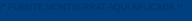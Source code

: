 <!FINANCIAT5 html>
<html lang="es">
<head>
  <meta charset="UTF-8" />
  <meta name="viewport" content="width=device-width, initial-scale=1" /> 
  <title>FINANCIA-T | Asesoría Financiera</title



/* FUENTE MONTSERRAT AQUI APLICADA */
  <link href="https://fonts.googleapis.com/css2?family=Montserrat&display=swap" rel="stylesheet" /> 

 

  <style>
    /* AJUSTE A TODOS LOS DISPOSITIVOS EN GENERAL */
    body, html {
      margin: 0;
      padding: 0;
      height: 100%;
      font-family: 'Montserrat', sans-serif; 
      background-color: #004080;   /* AQUIIIIIIII*/

      color: #003366;
      overflow-x: hidden; /* Evitar que se deforme en forma horizontal */
      line-height: 1.6; /* Mejora la lectura del texto  */
    }

    /* Contenedor principal */
    #main-container {
      min-height: 100vh; /* Asegura que ocupe al menos la altura de la vista */
      display: flex;
      flex-direction: column; /* Organiza los elementos verticalmente */
    }

    header {
      background-color: #003366;
      color: white;
      padding: 15px; /* Ajuste de padding para pantallas pequeñas */
      display: flex;
      flex-direction: column; /* Stack logo and text on small screens */
      align-items: center;
      justify-content: center;
      gap: 10px; /* Reducir el espacio entre elementos */
      text-align: center;
    }

    header img {
      width: 80px; /* Tamaño más pequeño por defecto */
      height: 80px;
      border-radius: 12px;
    }

    h1 {
      margin: 0;
      font-size: 2em; /* Tamaño de fuente adaptable */
    }

    header p {
      margin: 5px 0 0;
      font-size: 1em; /* Tamaño de fuente adaptable */
    }

    .main-content-section {
      padding: 20px; /* Ajuste de padding */
      max-width: 1000px;
      margin: 20px auto; /* Margen superior y centrado */
      background-color: #ffffff;
      box-shadow: 0 0 10px rgba(0, 0, 0, 0.1);
      border-radius: 10px;
      flex-grow: 1; /* Permite que la sección crezca y ocupe espacio disponible */
    }

    h2, h3 {
      color: #003366;
      margin-top: 25px; /* Ajuste de margen superior */
      font-size: 1.5em; /* Tamaño de fuente adaptable */
    }
    h3 {
      font-size: 1.2em; /* H3 un poco más pequeño */
    }

    ul {
      padding-left: 20px;
      margin-bottom: 15px; /* Espacio debajo de las listas */
    }

    .contacto {
      background-color: #e0ecff;
      padding: 15px; /* Ajuste de padding */
      margin-top: 25px;
      border-radius: 10px;
      line-height: 1.5; /* Ajuste de línea */
      font-size: 0.95em; /* Ligeramente más pequeño */
    }

    .contacto p {
      margin: 5px 0;
    }

    .contacto a {
      word-break: break-all; /* Rompe la palabra si es demasiado larga para la pantalla */
    }

    .boton-principal {
      display: block;
      width: 90%; /* Ancho adaptable */
      max-width: 400px; /* Máximo ancho para no estirarse demasiado en pantallas grandes */
      margin: 30px auto 20px;
      padding: 12px 20px; /* Ajuste de padding */
      text-align: center;
      background-color: #0059b3;
      color: white;
      font-weight: bold;
      border-radius: 8px;
      text-decoration: none;
      transition: background-color 0.3s;
      cursor: pointer;
      font-size: 1.1em; /* Tamaño de fuente adaptable */
      border: none; /* Asegurar que no tenga borde */
    }

    .boton-principal:hover {
      background-color: #004080;
    }

    .galeria {
      margin-top: 30px;
      display: flex;
      flex-direction: column; /* Columna por defecto para móviles */
      justify-content: center;
      align-items: center; /* Centrar imágenes en columna */
      gap: 15px; /* Espacio entre imágenes */
    }

    .galeria img {
      width: 100%; /* Las imágenes ocupan todo el ancho disponible */
      max-width: 460px; /* Máximo ancho original */
      height: auto; /* Mantener la proporción */
      border-radius: 10px;
      box-shadow: 0 0 8px rgba(0, 0, 0, 0.2);
    }

    /* --- Estilos de la aplicación interna (Login/Registro/Navegación) --- */

    nav {
      background-color: #003366;
      display: flex;
      flex-wrap: wrap; /* Permite que los elementos se envuelvan */
      justify-content: center;
      gap: 1rem; /* Espacio entre los elementos de navegación */
      padding: 1rem 0.5rem; /* Ajuste de padding */
      font-weight: 700;
      color: white;
      cursor: pointer;
      user-select: none;
      box-shadow: 0 3px 6px rgba(0,0,0,0.3);
      position: sticky;
      top: 0;
      z-index: 10;
    }
    nav span {
      padding: 0.5rem 0.8rem; /* Aumentar área de clic */
      transition: color 0.3s;
    }
    nav span:hover {
      color: #a6c8ff;
    }

    #app-container {
      min-height: calc(100vh - 80px); /* Ajustar altura para dejar espacio al footer y header */
      background: #f4f9ff;
      padding: 2rem 1rem 4rem 1rem; /* Más padding abajo para el footer */
      max-width: 900px;
      margin: 20px auto; /* Centrar y dar margen */
      border-radius: 12px;
      box-shadow: 0 0 20px rgba(0,64,128,0.15);
      color: #003366;
      flex-grow: 1;
    }

    .app-section {
      display: none;
      animation: fadeIn 0.5s ease forwards;
    }
    .app-section.active {
      display: block;
    }

    .app-section h2, .app-section h3 {
      color: #00264d;
      margin-bottom: 1rem;
    }
    .app-section p {
      line-height: 1.6;
      margin-bottom: 1rem;
      font-size: 1rem;
    }

    .service {
      background: #e6f0ff;
      border-radius: 12px;
      padding: 1.5rem;
      margin-bottom: 2rem;
      box-shadow: 0 3px 10px rgba(0,64,128,0.1);
      border: 1px solid #a6c8ff;
      text-align: center; /* Centrar contenido de servicio */
    }
    .service img {
      max-width: 180px; /* Reducir tamaño de imagen de servicio */
      height: auto;
      border-radius: 10px;
      margin: 0 auto 1rem auto; /* Centrar imagen */
      box-shadow: 0 0 10px rgba(0,64,128,0.2);
      display: block;
    }
    .service button {
      background-color: #004080;
      color: white;
      border: none;
      padding: 10px 20px; /* Ajuste de padding */
      border-radius: 8px;
      font-weight: 600;
      cursor: pointer;
      transition: background-color 0.3s ease;
      width: auto; /* Que el botón no ocupe todo el ancho */
    }
    .service button:hover {
      background-color: #00264d;
    }

    /* LOGIN & REGISTRO */
    .login-register-container {
      background: white;
      max-width: 360px;
      margin: 4rem auto; /* Ajuste de margen */
      padding: 2rem 1.5rem; /* Ajuste de padding */
      border-radius: 14px;
      box-shadow: 0 0 25px rgba(0,64,128,0.3);
      color: #004080;
      text-align: center;
      position: relative;
    }
    .login-register-container h2 {
      margin-bottom: 1.5rem;
      color: #003366;
    }
    .login-register-container input {
      width: calc(100% - 24px); /* Ajuste para padding */
      padding: 12px;
      margin-bottom: 1rem; /* Reducir margen */
      border: 2px solid #004080;
      border-radius: 8px;
      font-size: 1rem;
      color: #003366;
    }
    .login-register-container input::placeholder {
      color: #7a9bd1;
    }
    .login-register-container button {
      width: 100%; /* Que el botón ocupe todo el ancho */
      font-size: 1.1rem;
      margin-top: 0.5rem;
      padding: 12px; /* Ajuste de padding */
      background-color: #004080; /* Asegurar color */
      color: white; /* Asegurar color */
      border: none; /* Asegurar que no tenga borde */
      border-radius: 8px; /* Asegurar borde redondeado */
      cursor: pointer;
    }
    .login-register-container p {
      margin-top: 0.8rem; /* Reducir margen */
      font-size: 0.9em; /* Ligeramente más pequeño */
      color: #004080;
    }
    .login-register-container a {
      color: #004080;
      font-weight: 700;
      cursor: pointer;
      text-decoration: none;
    }
    .login-register-container a:hover {
      color: #00264d;
      text-decoration: underline;
    }

    /* REDES SOCIALES ICONOS (RIGHT SIDE) */
    .social-icons {
      position: fixed;
      top: 50%;
      right: 0;
      transform: translateY(-50%);
      display: flex;
      flex-direction: column;
      gap: 8px; /* Reducir espacio entre iconos */
      z-index: 15;
    }
    .social-icons a {
      background-color: #004080;
      width: 40px; /* Tamaño de icono más pequeño */
      height: 40px;
      border-radius: 50%;
      display: flex;
      justify-content: center;
      align-items: center;
      color: white;
      text-decoration: none;
      transition: background-color 0.3s ease;
      box-shadow: 0 2px 5px rgba(0,0,0,0.2); /* Sutil sombra */
    }
    .social-icons a:hover {
      background-color: #00264d;
    }
    .social-icons img {
      width: 18px; /* Tamaño de imagen de icono */
      height: 18px;
      pointer-events: none;
      user-select: none;
    }

    /* FOOTER */
    footer {
      text-align: center;
      padding: 1rem 15px; /* Padding adaptable */
      background-color: #003366; /* Color de footer consistente */
      color: white; /* Color de texto consistente */
      font-size: 0.85em; /* Fuente más pequeña */
      box-shadow: 0 -3px 6px rgba(0,0,0,0.2);
      margin-top: auto; /* Empuja el footer al final si hay espacio */
    }

    /* --- Modal Styles --- */
    .modal {
        display: none;
        position: fixed;
        z-index: 999; /* Mayor z-index para estar por encima de todo */
        left: 0;
        top: 0;
        width: 100%;
        height: 100%;
        overflow: auto;
        background-color: rgba(0,0,0,0.6); /* Fondo más oscuro para el modal */
        padding-top: 20px; /* Reducir padding superior */
    }

    .modal-content {
        background-color: #fefefe;
        margin: 2% auto; /* Margen superior y centrado */
        padding: 20px;
        border: 1px solid #888;
        width: 90%; /* Más ancho en móviles */
        max-width: 700px; /* Máximo ancho en desktop */
        border-radius: 10px;
        box-shadow: 0 4px 8px 0 rgba(0,0,0,0.2), 0 6px 20px 0 rgba(0,0,0,0.19);
        position: relative;
    }

    .close {
        color: #aaa;
        float: right;
        font-size: 28px;
        font-weight: bold;
    }

    .close:hover,
    .close:focus {
        color: black;
        text-decoration: none;
        cursor: pointer;
    }

    #openModal {
        position: fixed;
        bottom: 20px; /* Más cerca del borde inferior */
        right: 20px;
        z-index: 100;
        background-color:#0059b3;
        color:white;
        padding:10px 15px;
        border-radius:5px;
        border:none;
        cursor:pointer;
        font-size: 0.9em; /* Tamaño de fuente más pequeño */
        box-shadow: 0 2px 5px rgba(0,0,0,0.3);
    }

    /* ANIMATION */
    @keyframes fadeIn {
      from {opacity: 0;}
      to {opacity: 1;}
    }

    /* --- Media Queries para Responsividad --- */

    /* Tablets y Laptops pequeñas (mayor que 480px, hasta 768px) */
    @media (min-width: 481px) and (max-width: 768px) {
      header {
        flex-direction: row; /* Logo y texto en línea */
        gap: 20px;
      }
      header img {
        width: 90px;
        height: 90px;
      }
      h1 {
        font-size: 2.2em;
      }
      header p {
        font-size: 1.05em;
      }

      .main-content-section {
        padding: 25px;
        margin-top: 25px;
      }

      .galeria {
        flex-direction: row; /* Dos columnas en tablets */
        flex-wrap: wrap;
        justify-content: space-around; /* Espacio entre imágenes */
      }
      .galeria img {
        width: 48%; /* Dos imágenes por fila */
        max-width: none; /* Desactivar max-width para esta vista */
      }

      .login-register-container {
        max-width: 400px;
        padding: 2.5rem 2rem;
      }
      .login-register-container input {
        width: calc(100% - 24px);
      }

      .social-icons {
        gap: 12px;
      }
      .social-icons a {
        width: 45px;
        height: 45px;
      }
      .social-icons img {
        width: 20px;
        height: 20px;
      }
    }

    /* Desktops y Laptops grandes (mayor que 768px) */
    @media (min-width: 769px) {
      header {
        flex-direction: row;
        gap: 30px;
        padding: 20px;
      }
      header img {
        width: 100px;
        height: 100px;
      }
      h1 {
        font-size: 2.5em;
      }
      header p {
        font-size: 1.1em;
      }

      .main-content-section {
        padding: 30px;
        margin-top: 30px;
      }

      h2 {
        font-size: 1.8em;
      }
      h3 {
        font-size: 1.4em;
      }

      .galeria {
        flex-direction: row; /* Volver a fila para desktops */
        flex-wrap: nowrap; /* No wrapping, mantener en una fila */
        gap: 20px;
      }
      .galeria img {
        width: auto; /* Dejar que el tamaño original mande */
        max-width: 460px; /* Máximo ancho original */
      }

      .login-register-container {
        max-width: 450px;
        padding: 3rem 2.5rem;
      }
      .login-register-container input {
        width: calc(100% - 24px);
      }

      .social-icons {
        gap: 15px;
      }
      .social-icons a {
        width: 48px;
        height: 48px;
      }
      .social-icons img {
        width: 22px;
        height: 22px;
      }
    }

    /* Orientación Horizontal (Landscape) para dispositivos móviles */
    @media screen and (max-height: 500px) and (orientation: landscape) {
        body {
            font-size: 0.9em; /* Reduce el tamaño general del texto */
        }
        header {
            padding: 10px;
            gap: 5px;
        }
        header img {
            width: 60px;
            height: 60px;
        }
        h1 {
            font-size: 1.5em;
        }
        header p {
            font-size: 0.8em;
        }
        .main-content-section, #app-container {
            padding: 15px;
            margin: 10px auto;
        }
        .boton-principal, .login-register-container button {
            padding: 10px 15px;
            font-size: 0.9em;
        }
        .galeria {
            flex-direction: row;
            flex-wrap: wrap;
            gap: 10px;
        }
        .galeria img {
            width: 45%;
        }
        .service {
            padding: 1rem;
            margin-bottom: 1.5rem;
        }
        .service img {
            max-width: 120px;
        }
        .social-icons {
            flex-direction: row;
            position: static;
            transform: none;
            justify-content: center;
            padding: 10px;
        }
        #openModal {
            bottom: 10px;
            right: 10px;
            padding: 8px 12px;
            font-size: 0.8em;
        }
        .modal-content {
            margin: 1% auto;
            width: 95%;
            padding: 15px;
            font-size: 0.9em;
        }
    }
  </style>
</head>
<body>

  <div id="main-container"></div>

  <script>
    let isLoggedIn = false;

    // Función para renderizar la página principal de "Quiénes Somos"
    function renderMainPage() {
      document.getElementById("main-container").innerHTML = `
        <header>
          <img src="https://encrypted-tbn0.gstatic.com/images?q=tbn:ANd9GcS62frppnqrlpvjLNI898PbtswucibZR_-Kuw&s" alt="Logo Financia-T" />
          <div>
            <h1>FINANCIA-T</h1>
            <p>Expertos en Asesoramiento Financiero</p>
          </div>
        </header>

        <section class="main-content-section">
          <h2>¿Quiénes Somos?</h2>
          <p>
            FINANCIA-T es una empresa dedicada a brindar asesoría y gestión a las
            diferentes oportunidades financieras con las que cuentan los
            derechohabientes, en materia de seguridad social, sector inmobiliario y
            financiero.
          </p>

          <h2>Misión</h2>
          <p>
            Impulsar los sueños de nuestros clientes, a través de soluciones que les
            permitan financiarse para hacer realidad sus proyectos a corto y mediano
            plazo.
          </p>

          <h2>Visión</h2>
          <p>
            Contribuir a la economía de derechohabientes a nivel nacional, siendo
            empresa líder en la asesoría y gestión de soluciones financieras para el
            trabajador, y ser la alternativa número uno para resolver las
            problemáticas en su vida laboral.
          </p>

          <h2>Servicios Financieros</h2>
          <ul>
            <li>Retiros Totales</li>
            <li>Ayudas por Desempleo</li>
            <li>Pensiones (Modalidad 40)</li>
            <li>Recuperación del saldo de la subcuenta de vivienda</li>
            <li>Crédito Mejoravit / Crédito Mejorasi</li>
          </ul>

          <div class="contacto">
            <h2>Contáctanos</h2>
            <p><strong>Nombre:</strong> Karina Sosa</p>
            <p><strong>Correo:</strong> karina.sosa@finaanciat.com</p>
            <p><strong>Teléfono de Oficina:</strong> 5590559049</p>
            <p><strong>WhatsApp:</strong> 5645553067</p>
            <p>
              <strong>Facebook:</strong>
              <a href="https://n9.cl/financiat1" target="_blank"
                >https://n9.cl/financiat1</a
              >
            </p>
            <p>
              <strong>TikTok:</strong>
              <a href="https://tiktok.com/@financiat4" target="_blank"
                >tiktok.com/@financiat4</a
              >
            </p>
          </div>

          <button class="boton-principal" onclick="renderLogin()">Iniciar Sesión o Registro</button>

          <div class="galeria">
             <img src="https://scontent.fmex11-3.fna.fbcdn.net/v/t39.30808-6/495300403_1010645387940981_2274864196300540329_n.jpg?stp=dst-jpg_p526x296_tt6&_nc_cat=104&ccb=1-7&_nc_sid=127cfc&_nc_ohc=prqSAKhPvzYQ7kNvwEkYlJD&_nc_oc=Adm011eGajQoNbR1exZm_bPIUUl2beCfCJMQFoSQhkCbs1j7WCDzdHcMNDYpxIcJDpsayr6WhardV4ZXjC0G4Hnh&_nc_zt=23&_nc_ht=scontent.fmex11-3.fna&_nc_gid=qosASZsBzsB39R6jQe6obQ&oh=00_AfKxofpIAyRZUND3MWY_0HFOGFAUeA4HJ20dt94f7nJ02g&oe=6845AAEC" alt="Foto 1 Financia-T" />
            <img src="https://scontent.fmex11-1.fna.fbcdn.net/v/t39.30808-6/500768145_1132161568945579_3359912226161928656_n.jpg?stp=dst-jpg_p526x296_tt6&_nc_cat=103&ccb=17&_nc_sid=127cfc&_nc_ohc=inFRsd-iQQ4Q7kNvwFEVQkp&_nc_oc=AdkU2cuDLIbMN3CKNtwkb4_LZ7NYx4k-7FBnaAWiBL7Cu5QEvBdqMcYGkHYTcBuGMRob8Fu13M_xBq_iTiQj5Keb&_nc_zt=23&_nc_ht=scontent.fmex11-1.fna&_nc_gid=VdwHwBSeznI99oi9VpWZWA&oh=00_AfJBJcWy2D5n79277f1Ph0Sly38csf0iYRB-HLYO9sCAnw&oe=68457B3C"alt="Foto 2 Financia-T" />
          </div>
        </section>

        <footer>
          &copy; 2025 FINANCIA-T. Todos los derechos reservados.
        </footer>
    }

    function renderLogin() {
      document.getElementById("main-container").innerHTML = `
        <div class="login-register-container">
          <h2>Iniciar Sesión</h2>
          <input type="text" id="loginUser" placeholder="Usuario" autocomplete="username" />
          <input type="password" id="loginPass" placeholder="Contraseña" autocomplete="current-password" />
          <button onclick="login()">Ingresar</button>
          <p>¿No tienes cuenta? <a onclick="renderRegister()">Regístrate</a></p>
          <p><a onclick="renderMainPage()">Volver a la página principal</a></p> </div>
        <div class="social-icons">
          <a href="https://www.facebook.com/people/FinanciaT/100069865874839/" target="_blank" title="Facebook"><img src="https://img.icons8.com/ios-filled/50/ffffff/facebook--v1.png" alt="Facebook"></a>
          <a href="https://www.tiktok.com/@financiat4" target="_blank" title="TikTok"><img src="https://img.icons8.com/ios-filled/50/ffffff/tiktok.png" alt="TikTok"></a>
        </div>
      `;
    }

    function renderRegister() {
      document.getElementById("main-container").innerHTML = `
        <div class="login-register-container">
          <h2>Registro</h2>
          <input type="text" id="regUser" placeholder="Nombre de usuario" autocomplete="username" />
          <input type="email" id="regEmail" placeholder="Correo electrónico (solo @gmail.com)" autocomplete="email" />
          <input type="password" id="regPass" placeholder="Contraseña" autocomplete="new-password" />
          <button onclick="register()">Registrarse</button>
          <p>¿Ya tienes cuenta? <a onclick="renderLogin()">Inicia sesión</a></p>
          <p><a onclick="renderMainPage()">Volver a la página principal</a></p> </div>
        <div class="social-icons">
          <a href="https://www.facebook.com/people/FinanciaT/100069865874839/" target="_blank" title="Facebook"><img src="https://img.icons8.com/ios-filled/50/ffffff/facebook--v1.png" alt="Facebook"></a>
          <a href="https://www.tiktok.com/@financiat4" target="_blank" title="TikTok"><img src="https://img.icons8.com/ios-filled/50/ffffff/tiktok.png" alt="TikTok"></a>
        </div>
      `;
    }

    function renderApp() {
      document.getElementById("main-container").innerHTML = `
        <nav>
          <span onclick="showSection('inicio')">Inicio</span>
          <span onclick="showSection('conocenos')">Conócenos</span>
          <span onclick="showSection('servicios')">Servicios</span>
          <span onclick="showSection('contacto')">Contacto</span>
          <span style="margin-left:auto; cursor:pointer;" onclick="logout()" title="Cerrar sesión">Salir</span>
        </nav>
        <div id="app-container"> <section id="inicio" class="app-section active">
            <h2>Bienvenidos a FINANCIA-T</h2>
            <p>Empresa dedicada a brindar asesoría y gestión a las diferentes oportunidades financieras con las que cuentan los Derechohabientes, en materia de seguridad social, sector inmobiliario y financiero.</p>
            <img src="https://scontent.fmex15-1.fna.fbcdn.net/v/t39.30808-6/308738693_405836048410113_5235564790691032839_n.jpg _nc_cat=110&ccb=17&_nc_sid=6ee11a&_nc_eui2=AeE_ur4TUltGY4cEwA7MeEKX_CBbNy8wrQ_8IFs3LzCtDy_Mv7TXHGHvkg9Gb4L4QEKryXmBr3lcfw440r9qT1kw&_nc_ohc=Tc2QeepSFjsQ7kNvwHBBhrM&_nc_oc=Admtlyx314NX6GZ9ORDWszko_jgrq-ON1KZOc3U16EGyAhrZg0l6-7fSc7E_wEXksEKTz22hdzpH5_Ibzy7Da0zo&_nc_zt=23&_nc_ht=scontent.fmex15-1.fna&_nc_gid=VDNq2KnU8ubxbeRMTy_yLg&oh=00_AfL4hu4bkPvk52z9wC0tOdMpnmOHLNxYEGUmNrK-eoCBGg&oe=684190D9"  alt="Finanzas" style="width:100%; border-radius: 14px; margin-bottom:1.5rem;"/>
          </section>
          <section id="conocenos" class="app-section">
            <h2>¿Quiénes somos?</h2>
            <p>FINANCIA-T</p>
            <p>Empresa dedicada a brindar asesoría y gestión a las diferentes oportunidades financieras con las que cuentan los Derechohabientes, en materia de seguridad social, sector inmobiliario y financiero.</p>

            <p>MISIÓN</p>
            <p>Impulsamos los sueños de nuestros clientes, a través de soluciones que les permiten financiarse para hacer realidad sus proyectos a corto y mediano plazo.</p>

            <p>VISIÓN</p>
            <p>Contribuir a la economía de derechohabientes a nivel nacional, siendo empresa líder en la asesoría y gestión de soluciones financieras para el trabajador. Así como ser la alternativa número uno para dar solución a las diferentes problemáticas que se les presenten en su vida laboral.</p>
            <img src="https://scontent.fmex15-1.fna.fbcdn.net/v/t39.30808-6/482235092_970588201946700_872621995359312906_n.jpg?_nc_cat=110&ccb=1-7&_nc_sid=127cfc&_nc_eui2=AeEN711yj9wEyfehzGnCm4F7QhhqW7AubhBCGGpbsC5uEFxULeU4-06UKPk-xHgBLax2NgouDu7bBU0fDjkWuNVr&_nc_ohc=8oqSca62LCkQ7kNvwGBMb4_&_nc_oc=Adlb1kF_LWPL6tbuv9Zt6bOeEP_MeN2QAgGFcZ1Tlh9UL4oCCPt5p827k349YxQNo_YVOq7QM4pw-Av6ZxhIUOie&_nc_zt=23&_nc_ht=scontent.fmex15-1.fna&_nc_gid=Av7ZDBOOqC-Ikni52oVFAQ&oh=00_AfKgVmmLAhQ9hjsVZkQIroMD0rIqkX2Bx1Hh6DfNkMvvQw&oe=6841BA1D" alt="Equipo" style="width:100%; border-radius: 14px; margin-top:1rem;"/>
          </section>
          <section id="servicios" class="app-section">
            <h2>Nuestros Servicios</h2>

            <div class="service">
              <h3>INFONAVIT</h3>
              <img src="https://encrypted-tbn0.gstatic.com/images?q=tbn:ANd9GcSd5YcNIF9Xt4zNYubiEBwc2bujpHoo-PRPNQ&s">
              <p>RECUPERACIÓN DEL SALDO DE LA SUBCUENTA DE VIVIENDA</p>
              <p>CRÉDITO MEJORAVIT /CRÉDITO MEJORASI</p>


<form action="https://formspree.io/f/xqabapgr" method="POST">
 <p> <input type="text" name="nombre" placeholder="NOMBRE COMPLETO"></p>
  <p><input type="email" name="email" placeholder="CORREO ELECTRONICO"></p>
  <p><textarea name="mensaje" placeholder="Gracias por escogernos"></textarea></p>
  <p><button type="submit">Contratar Servicio INFONAVIT</button></p>
</form>





              
            </div>

            <div class="service">
              <h3>IMSS</h3>
              <img src="https://www.ler.uam.mx/ServiciosMedicosUAML/wp-content/uploads/2023/10/imssVerde.jpg" alt="IMSS">
              <p> PENSIONES (MODALIDAD 40) </p>

<form action="https://formspree.io/f/xgvyvanz" method="POST">
 <p> <input type="text" name="nombre" placeholder="NOMBRE COMPLETO"></p>
  <p><input type="email" name="email" placeholder="CORREO ELECTRONICO"></p>
  <p><textarea name="mensaje" placeholder="Gracias por escogernos"></textarea></p>
  <p><button type="submit">Contratar Servicio IMSS</button></p>
</form>

                </div>

            <div class="service">
              <h3>AFORE</h3>
              <img src="https://play-lh.googleusercontent.com/jw1dW1mZqZOdwfslRmVEtAHVMui4Po_DzkA_NcyMnVbg4z9jNgtcVe-dgfbdX5QpQKQ" alt="AFORE">
              <p>RETIROS TOTALES</p>
              <p>AYUDAS POR DESEMPLEO</p>
              <form action="https://formspree.io/f/movwveye" method="POST">
 <p> <input type="text" name="nombre" placeholder="NOMBRE COMPLETO"></p>
  <p><input type="email" name="email" placeholder="CORREO ELECTRONICO"></p>
  <p><textarea name="mensaje" placeholder="Gracias por escogernos"></textarea></p>
  <p><button type="submit">Contratar Servicio AFORE</button></p>
</form>            </div>
          </section>
          <section id="contacto" class="app-section">



            <h2>Contacto</h2>
            <p>¿Tienes dudas o quieres más información? Escríbenos y con gusto te atenderemos.</p>
          

<form action="https://formspree.io/f/myzjzedk" method="POST">
 <p> <input type="text" name="nombre" placeholder="NOMBRE COMPLETO"></p>
  <p><input type="email" name="email" placeholder="CORREO ELECTRONICO"></p>
  <p><textarea name="mensaje" placeholder="Escribe tu mensaje y dudas, estamos para atenderte!"></textarea></p>
  <p><button type="submit">Enviar</button></p>
</form>

            <p>Cotización</p>
            <p>Teléfono de oficina: 5590559049</p>
            <p>What´s App: 5645553067</p>
            <p>GMAIL. karina.sosa@finaanciat.com</p>
            </form>
          </section>
        </div>
        <div class="social-icons">
          <a href="https://www.facebook.com/people/FinanciaT/100069865874839/" target="_blank" title="Facebook"><img src="https://img.icons8.com/ios-filled/50/ffffff/facebook--v1.png" alt="Facebook"></a>
          <a href="https://www.tiktok.com/@financiat4" target="_blank" title="TikTok"><img src="https://img.icons8.com/ios-filled/50/ffffff/tiktok.png" alt="TikTok"></a>
        </div>

        <button id="openModal">Abrir Aviso de privacidad</button>

        <div id="modal" class="modal">
          <div class="modal-content">
            <span class="close">&times;</span>
            <footer>Aviso de privacidad | FINANCIA-T</footer>
            <p><strong>Aviso de Privacidad – FinanciaT</strong></p>
            <p>En FinanciaT, la protección de tus datos personales es prioritaria. Este Aviso de Privacidad tiene como propósito informarte sobre cómo recopilamos, usamos, almacenamos y protegemos tu información personal, de acuerdo con la legislación vigente y las mejores prácticas internacionales en comercio digital. 
Aviso de Privacidad</p>

<p>En cumplimiento con la Ley Federal de Protección de Datos Personales en Posesión de los Particulares, FINANCIA-T con domicilio en Calle Campeche, Bo De Dolores Temascalapa C.P 55980(Calle Campeche, Bo De Dolores Temascalapa C.P 55980), es responsable del tratamiento de sus datos personales.</p>

Los datos personales que recabamos serán utilizados para las siguientes finalidades:</p>
<li>Proveer los productos y servicios requeridos por usted.
<li>Informar sobre cambios o nuevos productos o servicios.
<li>Dar cumplimiento a obligaciones contraídas con nuestros clientes.
<li>Evaluar la calidad del servicio.</li>

<p><strong>Derechos ARCO (Acceso, Rectificación, Cancelación y Oposición)</strong></p>
<p>Usted tiene el derecho de acceder, rectificar y cancelar sus datos personales, así como de oponerse al tratamiento de los mismos. Para ejercer estos derechos, puede enviar una solicitud al correo financiateasesorias@gmail.com</p>

<p>Este aviso de privacidad puede ser modificado por FINANCIA-T, dichas modificaciones serán oportunamente informadas a través de nuestra página web.</p>

<p>Derechos ARCO

En cumplimiento con la Ley Federal de Protección de Datos Personales en Posesión de los Particulares, los titulares de datos personales pueden ejercer en todo momento los derechos de:</p>

<li>Acceso:Conocer qué datos personales tenemos y el uso que les damos.</li>
<li>Rectificación: Solicitar la corrección de sus datos personales si están incompletos, inexactos o desactualizados.</li>
<li>Cancelación: Solicitar la eliminación de sus datos cuando considere que no están siendo tratados conforme a los principios y obligaciones legales.</li>
<li>Oposición: Oponerse al uso de sus datos personales para fines específicos.</li>

Para ejercer cualquiera de estos derechos, debe enviar una solicitud al correo [correo electrónico] con copia de su identificación oficial y descripción clara del derecho que desea ejercer.

Lineamientos de PROFECO para Negocios Digitales

<li>Brindar protección transparente y eficaz, no inferior a la del comercio tradicional.</li>
<li>Evitar afirmaciones falsas o engañosas sobre bienes y servicios.</li>
<li>No participar en prácticas engañosas respecto al uso de datos personales.</li>
<li>Garantizar que la publicidad sea veraz y no engañosa.</li>
<li>Implementar mecanismos para que el consumidor pueda decidir sobre recibir o no publicidad.</li>
<li>No ocultar la identidad o ubicación del proveedor.</li>

<p><strong>Código de Conducta para el Comercio Digital</strong></p>

<p>1. Actuar con transparencia, honestidad y responsabilidad.</p>
<p>2. Evitar prácticas comerciales engañosas o fraudulentas.</p>
<p>3. Respetar la privacidad y proteger los datos personales del consumidor.</p>
<p>4. Garantizar el derecho del consumidor a acceder, rectificar, cancelar y oponerse al uso de sus datos.</p>
<p>5. Asegurar que toda publicidad dirigida sea veraz y adecuada a su audiencia.</p>
<p>6. Responder de manera oportuna y adecuada a quejas y solicitudes de los consumidores.</p>
<p>7. Colaborar con autoridades nacionales e internacionales en materia de protección al consumidor digital.</p>

<p><strong><h2>FINANCIA-T</h2></strong></p>


            <p><strong>1. Identidad del responsable</strong></p>
            <p>FinanciaT S.A. de C.V., con domicilio en [domicilio de la empresa], es responsable del tratamiento de tus datos personales.</p>

            <p><strong>2. Finalidades del tratamiento</strong></p>
            <p>Recabamos tus datos para las siguientes finalidades:</p>
            <ul>
              <li>Proveer servicios financieros digitales.</li>
              <li>Validar identidad y realizar operaciones de verificación antifraude.</li>
              <li>Enviarte información sobre nuestros productos y promociones, previa autorización.</li>
              <li>Cumplir con obligaciones legales y contractuales.</li>
            </ul>

            <p><strong>3. Protección y confidencialidad</strong></p>
            <p>Adoptamos medidas técnicas y administrativas para proteger tu información de accesos no autorizados o usos indebidos, incluyendo:</p>
            <ul>
              <li>Códigos de conducta internos y mecanismos de cumplimiento.</li>
              <li>Transparencia en nuestras prácticas comerciales.</li>
              <li>Identificación clara del proveedor en todas nuestras comunicaciones.</li>
            </ul>

            <p><strong>4. Derechos ARCO</strong></p>
            <p>Puedes ejercer tus derechos de Acceso, Rectificación, Cancelación y Oposición (ARCO) enviando una solicitud a: [correo electrónico de contacto].</p>

            <p><strong>5. Transferencias de datos</strong></p>
            <p>No compartiremos tus datos con terceros sin tu consentimiento, salvo que sea necesario para cumplir con disposiciones legales.</p>

            <p><strong>6. Uso de cookies y tecnologías similares</strong></p>
            <p>Nuestro sitio puede utilizar cookies para mejorar la experiencia del usuario. Puedes modificar tus preferencias desde la configuración de tu navegador.</p>

            <p><strong>Términos y Condiciones de Uso – FinanciaT</strong></p>

            <p><strong>1. Uso responsable</strong></p>
            <p>El usuario se compromete a usar el sitio de manera lícita, sin incurrir en prácticas engañosas, fraudes o manipulación de información.</p>

            <p><strong>2. Publicidad clara y veraz</strong></p>
            <p>Nos comprometemos a que toda la publicidad y oferta de servicios sea clara, sin omitir o tergiversar información esencial para el consumidor.</p>

            <p><strong>3. Protección a grupos vulnerables</strong></p>
            <p>Tomamos precauciones adicionales cuando dirigimos campañas a grupos como adultos mayores o personas con condiciones especiales.</p>

            <p><strong>4. Consentimiento informado</strong></p>
            <p>Brindamos mecanismos claros para que los usuarios decidan si desean recibir comunicaciones comerciales o publicitarias.</p>

            <p><strong>5. Autodisciplina y autorregulación</strong></p>
            <p>FinanciaT promueve prácticas de autorregulación basadas en códigos de conducta y lineamientos éticos en materia de comercio digital.</p>

            <p><strong>6. Limitación de responsabilidad</strong></p>
            <p>No nos hacemos responsables por daños derivados del uso indebido del sitio, ni por interrupciones ajenas a nuestro control.</p>
          </div>
        </div>
      `;
      setupModal(); // Asegurarse de que el modal funciona después de renderizar
    }

    function showSection(sectionId) {
      const sections = document.querySelectorAll("#app-container .app-section");
      sections.forEach(s => {
        s.id === sectionId ? s.classList.add("active") : s.classList.remove("active");
      });
      // Asegurar que el scroll esté arriba al cambiar de sección
      window.scrollTo(0, 0);
    }

    function login() {
      const user = document.getElementById("loginUser").value.trim();
      const pass = document.getElementById("loginPass").value.trim();
      if(user === "" || pass === "") {
        alert("Por favor ingresa usuario y contraseña.");
        return;
      }
      // Aquí podrías validar con base de datos o localStorage
      isLoggedIn = true;
      renderApp();
    }

    function register() {
      const user = document.getElementById("regUser").value.trim();
      const email = document.getElementById("regEmail").value.trim();
      const pass = document.getElementById("regPass").value.trim();
      if(user === "" || email === "" || pass === "") {
        alert("Por favor llena todos los campos para registrarte.");
        return;
      }
      // Aquí podrías guardar datos en base de datos o localStorage
      alert("Registro exitoso. Ahora inicia sesión.");
      renderLogin();
    }

    function logout() {
      isLoggedIn = false;
      renderLogin();
    }

    function handleContactForm(e) {
      e.preventDefault();
      alert("Gracias por contactarnos, te responderemos pronto.");
      e.target.reset();
    }

    function setupModal() {
      const modal = document.getElementById("modal");
      const btn = document.getElementById("openModal");
      const span = document.getElementsByClassName("close")[0];

      // Verificar si los elementos existen antes de asignar eventos
      if (modal && btn && span) {
        btn.onclick = function() {
          modal.style.display = "block";
        }

        span.onclick = function() {
          modal.style.display = "none";
        }

        window.onclick = function(event) {
          if (event.target == modal) {
            modal.style.display = "none";
          }
        }
      }
    }

    // Inicializa mostrando la página principal
    renderMainPage();
  </script>

</body>
</html>
